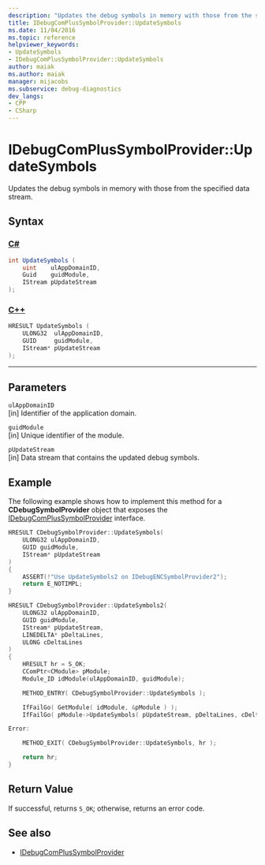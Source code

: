 ```yaml
---
description: "Updates the debug symbols in memory with those from the specified data stream."
title: IDebugComPlusSymbolProvider::UpdateSymbols
ms.date: 11/04/2016
ms.topic: reference
helpviewer_keywords:
- UpdateSymbols
- IDebugComPlusSymbolProvider::UpdateSymbols
author: maiak
ms.author: maiak
manager: mijacobs
ms.subservice: debug-diagnostics
dev_langs:
- CPP
- CSharp
---
```

# IDebugComPlusSymbolProvider::UpdateSymbols

Updates the debug symbols in memory with those from the specified data stream.

## Syntax

### [C#](#tab/csharp)
```csharp
int UpdateSymbols (
    uint    ulAppDomainID,
    Guid    guidModule,
    IStream pUpdateStream
);
```
### [C++](#tab/cpp)
```cpp
HRESULT UpdateSymbols (
    ULONG32  ulAppDomainID,
    GUID     guidModule,
    IStream* pUpdateStream
);
```
---

## Parameters
`ulAppDomainID`\
[in] Identifier of the application domain.

`guidModule`\
[in] Unique identifier of the module.

`pUpdateStream`\
[in] Data stream that contains the updated debug symbols.

## Example
The following example shows how to implement this method for a **CDebugSymbolProvider** object that exposes the [IDebugComPlusSymbolProvider](../../../extensibility/debugger/reference/idebugcomplussymbolprovider.md) interface.

```cpp
HRESULT CDebugSymbolProvider::UpdateSymbols(
    ULONG32 ulAppDomainID,
    GUID guidModule,
    IStream* pUpdateStream
)
{
    ASSERT(!"Use UpdateSymbols2 on IDebugENCSymbolProvider2");
    return E_NOTIMPL;
}

HRESULT CDebugSymbolProvider::UpdateSymbols2(
    ULONG32 ulAppDomainID,
    GUID guidModule,
    IStream* pUpdateStream,
    LINEDELTA* pDeltaLines,
    ULONG cDeltaLines
)
{
    HRESULT hr = S_OK;
    CComPtr<CModule> pModule;
    Module_ID idModule(ulAppDomainID, guidModule);

    METHOD_ENTRY( CDebugSymbolProvider::UpdateSymbols );

    IfFailGo( GetModule( idModule, &pModule ) );
    IfFailGo( pModule->UpdateSymbols( pUpdateStream, pDeltaLines, cDeltaLines ) );

Error:

    METHOD_EXIT( CDebugSymbolProvider::UpdateSymbols, hr );

    return hr;
}
```

## Return Value
If successful, returns `S_OK`; otherwise, returns an error code.

## See also
- [IDebugComPlusSymbolProvider](../../../extensibility/debugger/reference/idebugcomplussymbolprovider.md)
